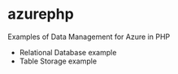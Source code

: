 # azurephp
Examples of Data Management for Azure in PHP
- Relational Database example
- Table Storage example
